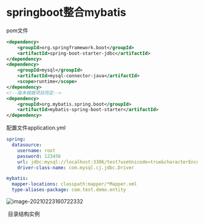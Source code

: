 # springboot整合mybatis

pom文件

```xml
<dependency>
    <groupId>org.springframework.boot</groupId>
    <artifactId>spring-boot-starter-jdbc</artifactId>
</dependency>
<dependency>
    <groupId>mysql</groupId>
    <artifactId>mysql-connector-java</artifactId>
    <scope>runtime</scope>
</dependency>
<!--版本根据项目而定-->
<dependency>
    <groupId>org.mybatis.spring.boot</groupId>
    <artifactId>mybatis-spring-boot-starter</artifactId>
</dependency>
```

配置文件application.yml

```yaml
spring:
  datasource:
    username: root
    password: 123456
    url: jdbc:mysql://localhost:3306/test?useUnicode=true&characterEncoding=utf-8&useSSL=true&serverTimezone=UTC
    driver-class-name: com.mysql.cj.jdbc.Driver

mybatis:
  mapper-locations: classpath:mapper/*Mapper.xml
  type-aliases-package: com.test.demo.entity
```

![image-20210223160722332](C:\Users\Faon\Desktop\笔记\study\studyText\images\image-20210223160722332.png)

​																					目录结构实例